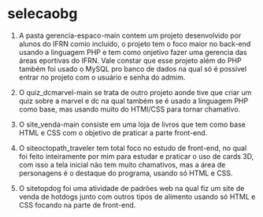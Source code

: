 # selecaobg
1. A pasta gerencia-espaco-main contem um projeto desenvolvido por alunos do IFRN comio incluído, o projeto tem o foco maior no back-end usando a linguagem PHP e tem como onjetivo fazer uma gerencia das áreas eportivas do IFRN. Vale constar que esse projeto além do PHP também foi usado o MySQL pro banco de dados na qual só é possível entrar no projeto com o usuário e senha do admim.
   
2. O quiz_dcmarvel-main se trata de outro projeto aonde tive que criar um quiz sobre a marvel e dc na qual também se é usado a linguagem PHP como base, mas usando muito do HTMl/CSS para tornar chamativo.

3. O site_venda-main consiste em uma loja de livros que tem como base HTML e CSS com o objetivo de praticar a parte front-end.

4. O siteoctopath_traveler tem total foco no estudo de front-end, no qual foi feito inteiramente por mim para estudar e praticar o uso de cards 3D, com isso a tela inicial não tem muito chamativos, mas a área de personagens é o destaque do programa, usando só HTML e CSS.

5. O sitetopdog foi uma atividade de padrões web na qual fiz um site de venda de hotdogs junto com outros tipos de alimento usando só HTML e CSS focando na parte de front-end.
